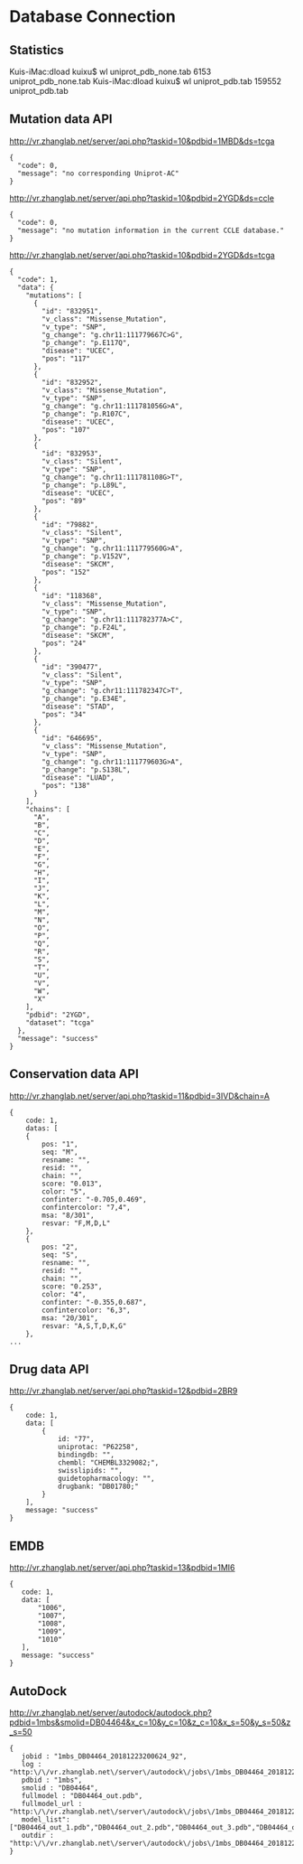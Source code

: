 # Database Connection 


## Statistics

Kuis-iMac:dload kuixu$ wl uniprot_pdb_none.tab
    6153 uniprot_pdb_none.tab
Kuis-iMac:dload kuixu$ wl uniprot_pdb.tab 
  159552 uniprot_pdb.tab



## Mutation data API
http://vr.zhanglab.net/server/api.php?taskid=10&pdbid=1MBD&ds=tcga
```
{
  "code": 0,
  "message": "no corresponding Uniprot-AC"
}
```

http://vr.zhanglab.net/server/api.php?taskid=10&pdbid=2YGD&ds=ccle
```
{
  "code": 0,
  "message": "no mutation information in the current CCLE database."
}
```


http://vr.zhanglab.net/server/api.php?taskid=10&pdbid=2YGD&ds=tcga
```
{
  "code": 1,
  "data": {
    "mutations": [
      {
        "id": "832951",
        "v_class": "Missense_Mutation",
        "v_type": "SNP",
        "g_change": "g.chr11:111779667C>G",
        "p_change": "p.E117Q",
        "disease": "UCEC",
        "pos": "117"
      },
      {
        "id": "832952",
        "v_class": "Missense_Mutation",
        "v_type": "SNP",
        "g_change": "g.chr11:111781056G>A",
        "p_change": "p.R107C",
        "disease": "UCEC",
        "pos": "107"
      },
      {
        "id": "832953",
        "v_class": "Silent",
        "v_type": "SNP",
        "g_change": "g.chr11:111781108G>T",
        "p_change": "p.L89L",
        "disease": "UCEC",
        "pos": "89"
      },
      {
        "id": "79882",
        "v_class": "Silent",
        "v_type": "SNP",
        "g_change": "g.chr11:111779560G>A",
        "p_change": "p.V152V",
        "disease": "SKCM",
        "pos": "152"
      },
      {
        "id": "118368",
        "v_class": "Missense_Mutation",
        "v_type": "SNP",
        "g_change": "g.chr11:111782377A>C",
        "p_change": "p.F24L",
        "disease": "SKCM",
        "pos": "24"
      },
      {
        "id": "390477",
        "v_class": "Silent",
        "v_type": "SNP",
        "g_change": "g.chr11:111782347C>T",
        "p_change": "p.E34E",
        "disease": "STAD",
        "pos": "34"
      },
      {
        "id": "646695",
        "v_class": "Missense_Mutation",
        "v_type": "SNP",
        "g_change": "g.chr11:111779603G>A",
        "p_change": "p.S138L",
        "disease": "LUAD",
        "pos": "138"
      }
    ],
    "chains": [
      "A",
      "B",
      "C",
      "D",
      "E",
      "F",
      "G",
      "H",
      "I",
      "J",
      "K",
      "L",
      "M",
      "N",
      "O",
      "P",
      "Q",
      "R",
      "S",
      "T",
      "U",
      "V",
      "W",
      "X"
    ],
    "pdbid": "2YGD",
    "dataset": "tcga"
  },
  "message": "success"
}
```


## Conservation data API
http://vr.zhanglab.net/server/api.php?taskid=11&pdbid=3IVD&chain=A
```
{
    code: 1,
    datas: [
    {
        pos: "1",
        seq: "M",
        resname: "",
        resid: "",
        chain: "",
        score: "0.013",
        color: "5",
        confinter: "-0.705,0.469",
        confintercolor: "7,4",
        msa: "8/301",
        resvar: "F,M,D,L"
    },
    {
        pos: "2",
        seq: "S",
        resname: "",
        resid: "",
        chain: "",
        score: "0.253",
        color: "4",
        confinter: "-0.355,0.687",
        confintercolor: "6,3",
        msa: "20/301",
        resvar: "A,S,T,D,K,G"
    },
...
```

## Drug data API
http://vr.zhanglab.net/server/api.php?taskid=12&pdbid=2BR9
```
{
    code: 1,
    data: [
        {
            id: "77",
            uniprotac: "P62258",
            bindingdb: "",
            chembl: "CHEMBL3329082;",
            swisslipids: "",
            guidetopharmacology: "",
            drugbank: "DB01780;"
        }
    ],
    message: "success"
}
```

## EMDB
http://vr.zhanglab.net/server/api.php?taskid=13&pdbid=1MI6
```
{
   code: 1,
   data: [
       "1006",
       "1007",
       "1008",
       "1009",
       "1010"
   ],
   message: "success"
}
```


## AutoDock
http://vr.zhanglab.net/server/autodock/autodock.php?pdbid=1mbs&smolid=DB04464&x_c=10&y_c=10&z_c=10&x_s=50&y_s=50&z_s=50

```
{
   jobid : "1mbs_DB04464_20181223200624_92",
   log : "http:\/\/vr.zhanglab.net\/server\/autodock\/jobs\/1mbs_DB04464_20181223200624_92\/log",
   pdbid : "1mbs",
   smolid : "DB04464",
   fullmodel : "DB04464_out.pdb",
   fullmodel_url : "http:\/\/vr.zhanglab.net\/server\/autodock\/jobs\/1mbs_DB04464_20181223200624_92\/DB04464_out.pdb",
   model_list":       ["DB04464_out_1.pdb","DB04464_out_2.pdb","DB04464_out_3.pdb","DB04464_out_4.pdb","DB04464_out_5.pdb","DB04464_out_6.pdb","DB04464_out_7.pdb","DB04464_out_8.pdb","DB04464_out_9.pdb"],
   outdir : "http:\/\/vr.zhanglab.net\/server\/autodock\/jobs\/1mbs_DB04464_20181223200624_92"
}
```
